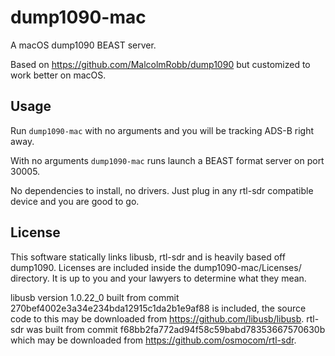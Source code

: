 # dump1090-mac

A macOS dump1090 BEAST server.

Based on https://github.com/MalcolmRobb/dump1090 but customized to work better on macOS.

## Usage

Run `dump1090-mac` with no arguments and you will be tracking ADS-B right away.

With no arguments `dump1090-mac` runs launch a BEAST format server on port 30005.

No dependencies to install, no drivers. Just plug in any rtl-sdr compatible device and you are good to go.

## License

This software statically links libusb, rtl-sdr and is heavily based off dump1090.
Licenses are included inside the dump1090-mac/Licenses/ directory.
It is up to you and your lawyers to determine what they mean.

libusb version 1.0.22_0 built from commit 270bef4002e3a34e234bda12915c1da2b1e9af88 is included, the source code to this may be downloaded from https://github.com/libusb/libusb. rtl-sdr was built from commit f68bb2fa772ad94f58c59babd78353667570630b which may be downloaded from https://github.com/osmocom/rtl-sdr.
